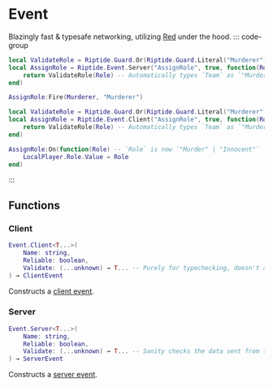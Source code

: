 # Event
Blazingly fast & typesafe networking, utilizing [Red](https://red.redblox.dev) under the hood.
::: code-group
```lua [Server]
local ValidateRole = Riptide.Guard.Or(Riptide.Guard.Literal("Murderer"), Riptide.Guard.Literal("Innocent"))
local AssignRole = Riptide.Event.Server("AssignRole", true, function(Role)
    return ValidateRole(Role) -- Automatically types `Team` as `"Murderer" | "Innocent"`
end)

AssignRole:Fire(Murderer, "Murderer")
```

```lua [Client]
local ValidateRole = Riptide.Guard.Or(Riptide.Guard.Literal("Murderer"), Riptide.Guard.Literal("Innocent"))
local AssignRole = Riptide.Event.Client("AssignRole", true, function(Role)
    return ValidateRole(Role) -- Automatically types `Team` as `"Murderer" | "Innocent"`
end)

AssignRole:On(function(Role) -- `Role` is now `"Murder" | "Innocent"`
    LocalPlayer.Role.Value = Role
end)
```
:::

## Functions

### Client
```lua
Event.Client<T...>(
    Name: string,
    Reliable: boolean,
    Validate: (...unknown) → T... -- Purely for typechecking, doesn't actually do anything
) → ClientEvent
```
Constructs a [client event](/1.0/networking/clientevent).

### Server
```lua
Event.Server<T...>(
    Name: string,
    Reliable: boolean,
    Validate: (...unknown) → T... -- Sanity checks the data sent from the player & provides typechecking
) → ServerEvent
```
Constructs a [server event](/1.0/networking/serverevent).